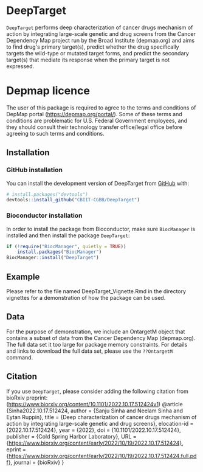 
# DeepTarget
`DeepTarget` performs deep characterization of cancer drugs mechanism of action by integrating large-scale genetic and drug screens from the Cancer Dependency Map project run by the Broad Institute (depmap.org)  and aims to find drug's primary target(s), predict whether the drug specifically targets the wild-type or mutated target forms, and predict the secondary target(s) that mediate its response when the primary target is not expressed.
# Depmap licence
The user of this package is required to agree to the terms and conditions of DepMap portal (https://depmap.org/portal/). 
Some of these terms and conditions are problematic for U.S. Federal Government employees, and they should consult their technology transfer office/legal office before agreeing to such terms and conditions.
## Installation
### GitHub installation
You can install the development version of DeepTarget from [GitHub](https://github.com/) with:

``` r
# install.packages("devtools")
devtools::install_github("CBIIT-CGBB/DeepTarget")
```

### Bioconductor installation
In order to install the package from Bioconductor, make sure
`BiocManager` is installed and then install the package
`DeepTarget`:
``` r
if (!require("BiocManager", quietly = TRUE))
    install.packages("BiocManager")
BiocManager::install("DeepTarget")
```
## Example

Please refer to the file named DeepTarget_Vignette.Rmd in the directory vignettes for a demonstration of how the package can be used.

## Data
For the purpose of demonstration, we include an OntargetM object that contains a subset of data from the Cancer Dependency Map (depmap.org). The full data set it too large for package memory constraints. For details and links to download the full data set, please use the  `??OntargetM` command.

## Citation
If you use `DeepTarget`, please consider adding the following
citation from bioRxiv preprint: (https://www.biorxiv.org/content/10.1101/2022.10.17.512424v1)
@article {Sinha2022.10.17.512424,
	author = {Sanju Sinha and Neelam Sinha and Eytan Ruppin},
	title = {Deep characterization of cancer drugs mechanism of action by integrating large-scale genetic and drug screens},
	elocation-id = {2022.10.17.512424},
	year = {2022},
	doi = {10.1101/2022.10.17.512424},
	publisher = {Cold Spring Harbor Laboratory},
	URL = {https://www.biorxiv.org/content/early/2022/10/19/2022.10.17.512424},
	eprint = {https://www.biorxiv.org/content/early/2022/10/19/2022.10.17.512424.full.pdf},
	journal = {bioRxiv}
}

